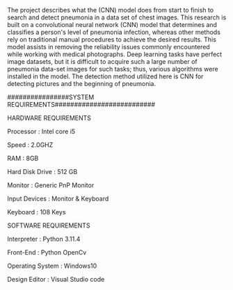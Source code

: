 The project describes what the (CNN) model does from start to finish to search and detect
pneumonia in a data set of chest images. This research is built on a convolutional neural network
(CNN) model that determines and classifies a person's level of pneumonia infection, whereas other
methods rely on traditional manual procedures to achieve the desired results. This model assists in
removing the reliability issues commonly encountered while working with medical photographs.
Deep learning tasks have perfect image datasets, but it is difficult to acquire such a large number
of pneumonia data-set images for such tasks; thus, various algorithms were installed in the model.
The detection method utilized here is CNN for detecting pictures and the beginning of pneumonia.


################SYSTEM REQUIREMENTS##########################

HARDWARE REQUIREMENTS


Processor : Intel core i5


Speed : 2.0GHZ


RAM : 8GB


Hard Disk Drive : 512 GB


Monitor : Generic PnP Monitor


Input Devices : Monitor & Keyboard


Keyboard : 108 Keys


SOFTWARE REQUIREMENTS

Interpreter : Python 3.11.4


Front-End : Python OpenCv


Operating System : Windows10


Design Editor : Visual Studio code

